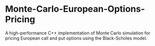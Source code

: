 # Monte-Carlo-European-Options-Pricing
A high-performance C++ implementation of Monte Carlo simulation for pricing European call and put options using the Black-Scholes model.
